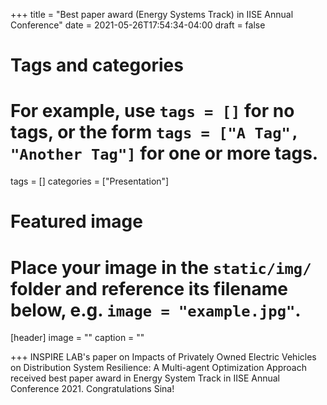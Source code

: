 +++
title = "Best paper award (Energy Systems Track) in IISE Annual Conference"
date = 2021-05-26T17:54:34-04:00
draft = false

# Tags and categories
# For example, use `tags = []` for no tags, or the form `tags = ["A Tag", "Another Tag"]` for one or more tags.
tags = []
categories = ["Presentation"]

# Featured image
# Place your image in the `static/img/` folder and reference its filename below, e.g. `image = "example.jpg"`.
[header]
image = ""
caption = ""

+++
INSPIRE LAB's paper on Impacts of Privately Owned Electric Vehicles on Distribution System Resilience: A Multi-agent Optimization Approach received best paper award in Energy System Track in IISE Annual Conference 2021. Congratulations Sina!
